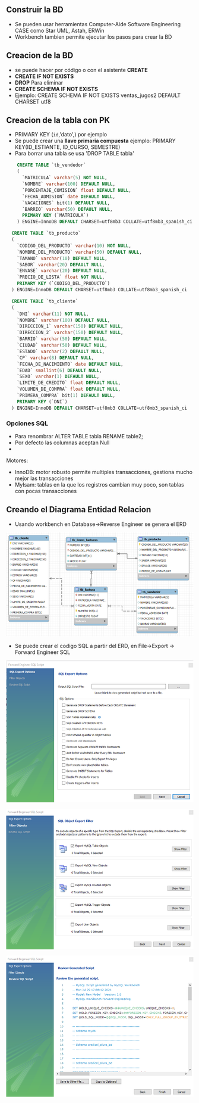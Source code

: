 ## Construir la BD

- Se pueden usar herramientas Computer-Aide Software Engineering CASE como Star UML, Astah, ERWin
- Workbench tambien permite ejecutar los pasos para crear la BD

## Creacion de la BD

- se puede hacer por código o con el asistente **CREATE**
- **CREATE IF NOT EXISTS**
- **DROP** Para eliminar
- **CREATE SCHEMA IF NOT EXISTS**
- Ejemplo: CREATE SCHEMA IF NOT EXISTS ventas_jugos2 DEFAULT CHARSET utf8

## Creacion de la tabla con PK

- PRIMARY KEY (`id`,'dato',)  por ejemplo
- Se puede crear una **llave primaria compuesta** ejemplo: PRIMARY KEY(ID_ESTIANTE, ID_CURSO, SEMESTRE)
- Para borrar una tabla se usa 'DROP TABLE tabla'

```sql
    CREATE TABLE `tb_vendedor` 
    (
      `MATRICULA` varchar(5) NOT NULL,
      `NOMBRE` varchar(100) DEFAULT NULL,
      `PORCENTAJE_COMISION` float DEFAULT NULL,
      `FECHA_ADMISION` date DEFAULT NULL,
      `VACACIONES` bit(1) DEFAULT NULL,
      `BARRIO` varchar(50) DEFAULT NULL,
      PRIMARY KEY (`MATRICULA`)
    ) ENGINE=InnoDB DEFAULT CHARSET=utf8mb3 COLLATE=utf8mb3_spanish_ci
```

```sql
  CREATE TABLE `tb_producto` 
  (
    `CODIGO_DEL_PRODUCTO` varchar(10) NOT NULL,
    `NOMBRE_DEL_PRODUCTO` varchar(50) DEFAULT NULL,
    `TAMANO` varchar(10) DEFAULT NULL,
    `SABOR` varchar(20) DEFAULT NULL,
    `ENVASE` varchar(20) DEFAULT NULL,
    `PRECIO_DE_LISTA` float NOT NULL,
    PRIMARY KEY (`CODIGO_DEL_PRODUCTO`)
  ) ENGINE=InnoDB DEFAULT CHARSET=utf8mb3 COLLATE=utf8mb3_spanish_ci

```

```sql
  CREATE TABLE `tb_cliente` 
  (
    `DNI` varchar(11) NOT NULL,
    `NOMBRE` varchar(100) DEFAULT NULL,
    `DIRECCION_1` varchar(150) DEFAULT NULL,
    `DIRECCION_2` varchar(150) DEFAULT NULL,
    `BARRIO` varchar(50) DEFAULT NULL,
    `CIUDAD` varchar(50) DEFAULT NULL,
    `ESTADO` varchar(2) DEFAULT NULL,
    `CP` varchar(8) DEFAULT NULL,
    `FECHA_DE_NACIMIENTO` date DEFAULT NULL,
    `EDAD` smallint(6) DEFAULT NULL,
    `SEXO` varchar(1) DEFAULT NULL,
    `LIMITE_DE_CREDITO` float DEFAULT NULL,
    `VOLUMEN_DE_COMPRA` float DEFAULT NULL,
    `PRIMERA_COMPRA` bit(1) DEFAULT NULL,
    PRIMARY KEY (`DNI`)
  ) ENGINE=InnoDB DEFAULT CHARSET=utf8mb3 COLLATE=utf8mb3_spanish_ci
```
### Opciones SQL

- Para renombrar ALTER TABLE tabla RENAME table2;
- Por defecto las columnas aceptan Null
- 

Motores:

- InnoDB: motor robusto permite multiples transacciones, gestiona mucho mejor las transacciones
- MyIsam: tablas en la que los registros cambian muy poco, son tablas con pocas transacciones

## Creando el Diagrama Entidad Relacion

- Usando workbench en Database->Reverse Engineer se genera el ERD

![ERD workbench](/imagenes/clase01/der_generado_workbench.png)

- Se puede crear el codigo SQL a partir del ERD, en File->Export -> Forward Engineer SQL

![ERD a SQL](/imagenes/clase01/de_ERD_a_SQL.png)

![ERD a SQL 2](/imagenes/clase01/de_ERD_a_SQL_2.png)

![ERD a SQL 3](/imagenes/clase01/de_ERD_a_SQL_3.png)
